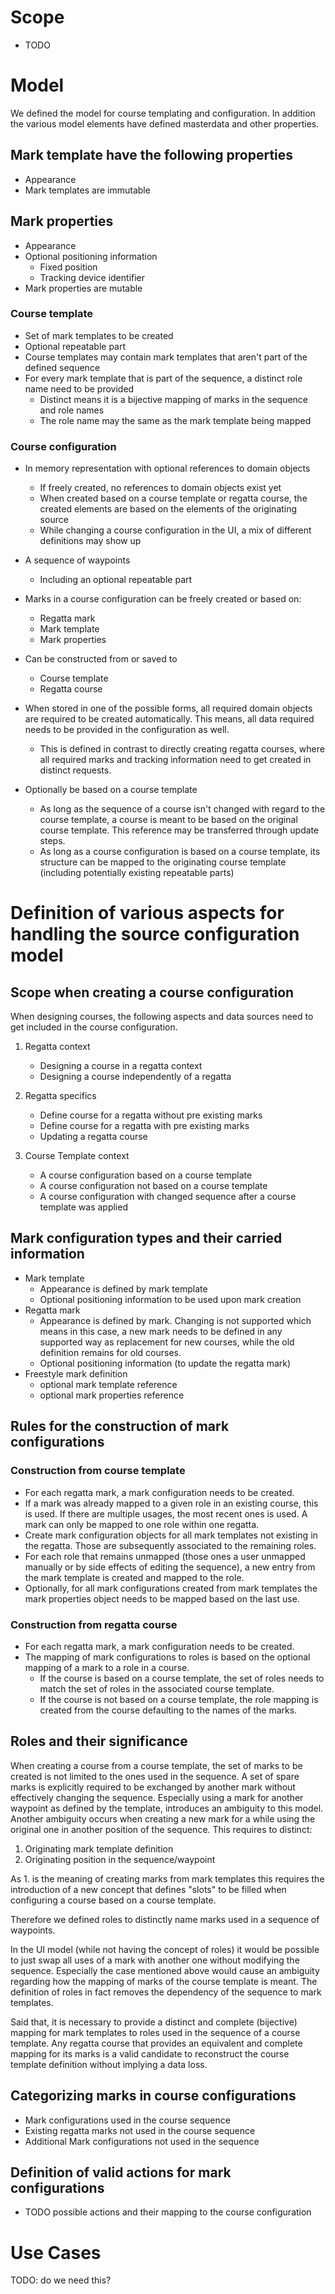 # Scope

* TODO


# Model

We defined the model for course templating and configuration. In addition the various model elements have defined masterdata and other properties.

## Mark template have the following properties

* Appearance
* Mark templates are immutable


## Mark properties

* Appearance
* Optional positioning information
    * Fixed position
    * Tracking device identifier
* Mark properties are mutable


### Course template

* Set of mark templates to be created
* Optional repeatable part
* Course templates may contain mark templates that aren't part of the defined sequence
* For every mark template that is part of the sequence, a distinct role name need to be provided
    * Distinct means it is a bijective mapping of marks in the sequence and role names
    * The role name may the same as the mark template being mapped


### Course configuration

* In memory representation with optional references to domain objects
    * If freely created, no references to domain objects exist yet
    * When created based on a course template or regatta course, the created elements are based on the elements of the originating source
    * While changing a course configuration in the UI, a mix of different definitions may show up

* A sequence of waypoints
    * Including an optional repeatable part

* Marks in a course configuration can be freely created or based on:
    * Regatta mark
    * Mark template
    * Mark properties

* Can be constructed from or saved to
    * Course template
    * Regatta course

* When stored in one of the possible forms, all required domain objects are required to be created automatically. This means, all data required needs to be provided in the configuration as well.
    * This is defined in contrast to directly creating regatta courses, where all required marks and tracking information need to get created in distinct requests.

* Optionally be based on a course template
    * As long as the sequence of a course isn't changed with regard to the course template, a course is meant to be based on the original course template. This reference may be transferred through update steps.
    * As long as a course configuration is based on a course template, its structure can be mapped to the originating course template (including potentially existing repeatable parts)


# Definition of various aspects for handling the source configuration model

## Scope when creating a course configuration

When designing courses, the following aspects and data sources need to get included in the course configuration.

1. Regatta context
    * Designing a course in a regatta context
    * Designing a course independently of a regatta

2. Regatta specifics
    * Define course for a regatta without pre existing marks
    * Define course for a regatta with pre existing marks
    * Updating a regatta course

3. Course Template context
    * A course configuration based on a course template
    * A course configuration not based on a course template
    * A course configuration with changed sequence after a course template was applied


## Mark configuration types and their carried information

* Mark template
    * Appearance is defined by mark template
    * Optional positioning information to be used upon mark creation
* Regatta mark
    * Appearance is defined by mark. Changing is not supported which means in this case, a new mark needs to be defined in any supported way as replacement for new courses, while the old definition remains for old courses.
    * Optional positioning information (to update the regatta mark)
* Freestyle mark definition
    * optional mark template reference
    * optional mark properties reference


## Rules for the construction of mark configurations

### Construction from course template

* For each regatta mark, a mark configuration needs to be created.
* If a mark was already mapped to a given role in an existing course, this is used. If there are multiple usages, the most recent ones is used. A mark can only be mapped to one role within one regatta.
* Create mark configuration objects for all mark templates not existing in the regatta. Those are subsequently associated to the remaining roles.
* For each role that remains unmapped (those ones a user unmapped manually or by side effects of editing the sequence), a new entry from the mark template is created and mapped to the role.
* Optionally, for all mark configurations created from mark templates the mark properties object needs to be mapped based on the last use.

### Construction from regatta course

* For each regatta mark, a mark configuration needs to be created.
* The mapping of mark configurations to roles is based on the optional mapping of a mark to a role in a course. 
    * If the course is based on a course template, the set of roles needs to match the set of roles in the associated course template.
    * If the course is not based on a course template, the role mapping is created from the course defaulting to the names of the marks.



## Roles and their significance

When creating a course from a course template, the set of marks to be created is not limited to the ones used in the sequence. A set of spare marks is explicitly required to be exchanged by another mark without effectively changing the sequence. Especially using a mark for another waypoint as defined by the template, introduces an ambiguity to this model. Another ambiguity occurs when creating a new mark for a while using the original one in another position of the sequence. This requires to distinct:

1. Originating mark template definition
2. Originating position in the sequence/waypoint

As 1. is the meaning of creating marks from mark templates this requires the introduction of a new concept that defines "slots" to be filled when configuring a course based on a course template.

Therefore we defined roles to distinctly name marks used in a sequence of waypoints.

In the UI model (while not having the concept of roles) it would be possible to just swap all uses of a mark with another one without modifying the sequence. Especially the case mentioned above would cause an ambiguity regarding how the mapping of marks of the course template is meant. The definition of roles in fact removes the dependency of the sequence to mark templates.

Said that, it is necessary to provide a distinct and complete (bijective) mapping for mark templates to roles used in the sequence of a course template. Any regatta course that provides an equivalent and complete mapping for its marks is a valid candidate to reconstruct the course template definition without implying a data loss.


## Categorizing marks in course configurations

* Mark configurations used in the course sequence
* Existing regatta marks not used in the course sequence
* Additional Mark configurations not used in the sequence


## Definition of valid actions for mark configurations

* TODO possible actions and their mapping to the course configuration


# Use Cases

TODO: do we need this?

